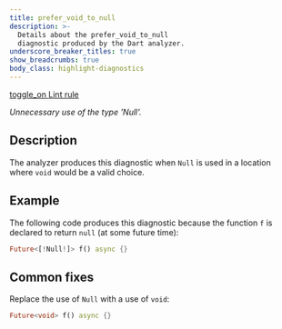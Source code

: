 ```yaml
---
title: prefer_void_to_null
description: >-
  Details about the prefer_void_to_null
  diagnostic produced by the Dart analyzer.
underscore_breaker_titles: true
show_breadcrumbs: true
body_class: highlight-diagnostics
---
```


<div class="tags">
  <a class="tag-label"
      href="/tools/linter-rules/prefer_void_to_null"
      title="Learn about the lint rule that enables this diagnostic."
      aria-label="Learn about the lint rule that enables this diagnostic."
      target="_blank">
    <span class="material-symbols" aria-hidden="true">toggle_on</span>
    <span>Lint rule</span>
  </a>
</div>

_Unnecessary use of the type 'Null'._

## Description

The analyzer produces this diagnostic when `Null` is used in a location
where `void` would be a valid choice.

## Example

The following code produces this diagnostic because the function `f` is
declared to return `null` (at some future time):

```dart
Future<[!Null!]> f() async {}
```

## Common fixes

Replace the use of `Null` with a use of `void`:

```dart
Future<void> f() async {}
```

